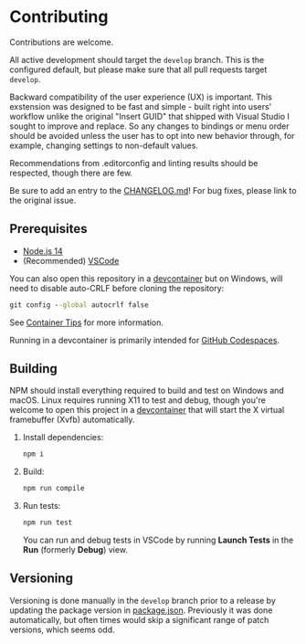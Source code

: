 # Contributing

Contributions are welcome.

All active development should target the `develop` branch. This is the configured default, but please make sure that all pull requests target `develop`.

Backward compatibility of the user experience (UX) is important. This exstension was designed to be fast and simple - built right into users' workflow unlike the original "Insert GUID" that shipped with Visual Studio I sought to improve and replace. So any changes to bindings or menu order should be avoided unless the user has to opt into new behavior through, for example, changing settings to non-default values.

Recommendations from .editorconfig and linting results should be respected, though there are few.

Be sure to add an entry to the [CHANGELOG.md](CHANGELOG.md)! For bug fixes, please link to the original issue.

## Prerequisites

* [Node.js 14](https://nodejs.org)
* (Recommended) [VSCode](https://code.visualstudio.com)

You can also open this repository in a [devcontainer](https://code.visualstudio.com/docs/remote/containers) but on Windows, will need to disable auto-CRLF before cloning the repository:

```cmd
git config --global autocrlf false
```

See [Container Tips](https://code.visualstudio.com/docs/remote/troubleshooting#_container-tips) for more information.

Running in a devcontainer is primarily intended for [GitHub Codespaces](https://code.visualstudio.com/docs/remote/codespaces).

## Building

NPM should install everything required to build and test on Windows and macOS. Linux requires running X11 to test and debug, though you're welcome to open this project in a [devcontainer](https://code.visualstudio.com/docs/remote/containers) that will start the X virtual framebuffer (Xvfb) automatically.

1. Install dependencies:

   ```bash
   npm i
   ```

2. Build:

   ```bash
   npm run compile
   ```

3. Run tests:

   ```bash
   npm run test
   ```

   You can run and debug tests in VSCode by running **Launch Tests** in the **Run** (formerly **Debug**) view.

## Versioning

Versioning is done manually in the `develop` branch prior to a release by updating the package version in [package.json](package.json). Previously it was done automatically, but often times would skip a significant range of patch versions, which seems odd.
